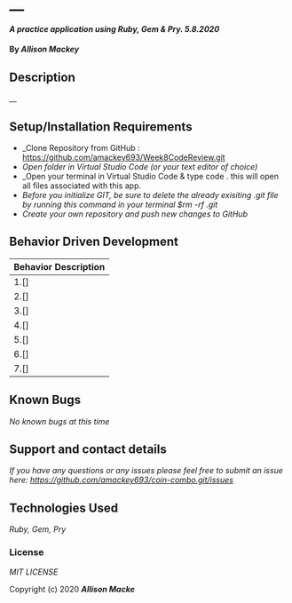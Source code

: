 # __

#### _A practice application using Ruby, Gem & Pry. 5.8.2020_

#### By _**Allison Mackey**_

## Description

__ 

## Setup/Installation Requirements

* _Clone Repository from GitHub : https://github.com/amackey693/Week8CodeReview.git
* _Open folder in Virtual Studio Code (or your text editor of choice)_
* _Open your terminal in Virtual Studio Code & type code . this will open all files associated with this app. 
* _Before you initialize GIT, be sure to delete the already exisiting .git file by running this command in your terminal $rm -rf .git_
* _Create your own repository and push new changes to GitHub_

## Behavior Driven Development 


|   Behavior Description        |
|-------------------------------|
| 1.[]|
| 2.[]|
| 3.[]|
| 4.[]|
| 5.[]|
| 6.[]|
| 7.[]|

## Known Bugs

_No known bugs at this time_

## Support and contact details

_If you have any questions or any issues please feel free to submit an issue here: https://github.com/amackey693/coin-combo.git/issues_

## Technologies Used

_Ruby, Gem, Pry_ 


### License
*MIT LICENSE*

Copyright (c) 2020 **_Allison Macke_**